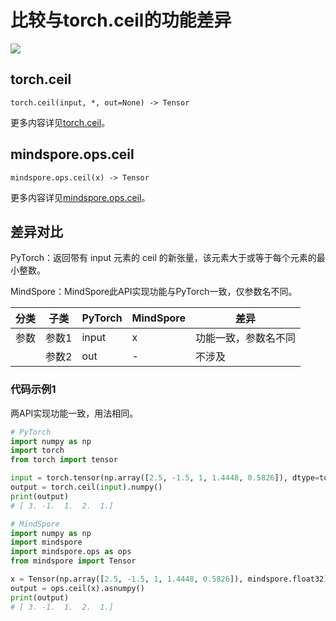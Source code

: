 # 比较与torch.ceil的功能差异

<a href="https://gitee.com/mindspore/docs/blob/r2.0.0-alpha/docs/mindspore/source_zh_cn/note/api_mapping/pytorch_diff/ceil.md" target="_blank"><img src="https://mindspore-website.obs.cn-north-4.myhuaweicloud.com/website-images/master/resource/_static/logo_source.png"></a>

## torch.ceil

```text
torch.ceil(input, *, out=None) -> Tensor
```

更多内容详见[torch.ceil](https://pytorch.org/docs/1.8.1/generated/torch.ceil.html)。

## mindspore.ops.ceil

```text
mindspore.ops.ceil(x) -> Tensor
```

更多内容详见[mindspore.ops.ceil](https://mindspore.cn/docs/zh-CN/r2.0.0-alpha/api_python/ops/mindspore.ops.ceil.html)。

## 差异对比

PyTorch：返回带有 input 元素的 ceil 的新张量，该元素大于或等于每个元素的最小整数。

MindSpore：MindSpore此API实现功能与PyTorch一致，仅参数名不同。

| 分类 | 子类  | PyTorch | MindSpore | 差异                 |
| ---- | ----- | ------- | --------- | -------------------- |
| 参数 | 参数1 | input   | x         | 功能一致，参数名不同 |
|      | 参数2 | out     | -         | 不涉及               |

### 代码示例1

两API实现功能一致，用法相同。

```python
# PyTorch
import numpy as np
import torch
from torch import tensor

input = torch.tensor(np.array([2.5, -1.5, 1, 1.4448, 0.5826]), dtype=torch.float32)
output = torch.ceil(input).numpy()
print(output)
# [ 3. -1.  1.  2.  1.]

# MindSpore
import numpy as np
import mindspore
import mindspore.ops as ops
from mindspore import Tensor

x = Tensor(np.array([2.5, -1.5, 1, 1.4448, 0.5826]), mindspore.float32)
output = ops.ceil(x).asnumpy()
print(output)
# [ 3. -1.  1.  2.  1.]
```
